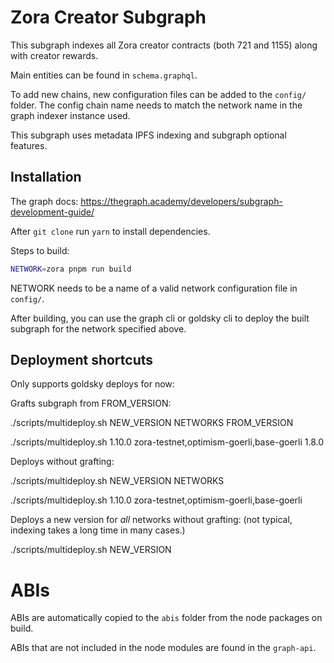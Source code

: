# Zora Creator Subgraph

This subgraph indexes all Zora creator contracts (both 721 and 1155) along with creator rewards.

Main entities can be found in `schema.graphql`.

To add new chains, new configuration files can be added to the `config/` folder. The config chain name needs to match the network name in the graph indexer instance used.

This subgraph uses metadata IPFS indexing and subgraph optional features.

## Installation

The graph docs: https://thegraph.academy/developers/subgraph-development-guide/

After `git clone` run `yarn` to install dependencies.


Steps to build:

```sh
NETWORK=zora pnpm run build

```

NETWORK needs to be a name of a valid network configuration file in `config/`.


After building, you can use the graph cli or goldsky cli to deploy the built subgraph for the network specified above.


## Deployment shortcuts

Only supports goldsky deploys for now:

Grafts subgraph from FROM_VERSION:

./scripts/multideploy.sh NEW_VERSION NETWORKS FROM_VERSION

./scripts/multideploy.sh 1.10.0 zora-testnet,optimism-goerli,base-goerli 1.8.0

Deploys without grafting:

./scripts/multideploy.sh NEW_VERSION NETWORKS

./scripts/multideploy.sh 1.10.0 zora-testnet,optimism-goerli,base-goerli

Deploys a new version for _all_ networks without grafting: (not typical, indexing takes a long time in many cases.)

./scripts/multideploy.sh NEW_VERSION

# ABIs

ABIs are automatically copied to the `abis` folder from the node packages on build.

ABIs that are not included in the node modules are found in the `graph-api`.